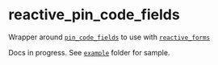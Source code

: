 # reactive_pin_code_fields

Wrapper around [`pin_code_fields`](https://pub.dev/packages/pin_code_fields) to use with [`reactive_forms`](https://pub.dev/packages/reactive_forms)

Docs in progress. See [`example`](https://github.com/artflutter/reactive_forms_widgets/tree/master/packages/reactive_pin_code_fields/example) folder for sample.
